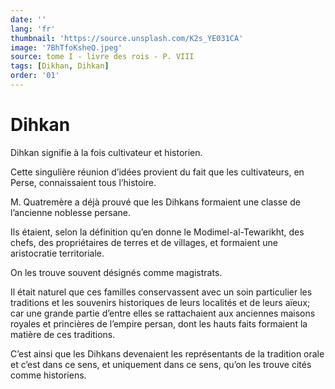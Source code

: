 ```yaml
---
date: ''
lang: 'fr'
thumbnail: 'https://source.unsplash.com/K2s_YE031CA'
image: '7BhTfoKsheQ.jpeg'
source: tome I - livre des rois - P. VIII
tags: [Dikhan, Dihkan]
order: '01'
---
```


<!-- LTeX: language=fr -->

# Dihkan

Dihkan signifie à la fois cultivateur et historien.

Cette singulière réunion d’idées provient du fait que les cultivateurs, en Perse, connaissaient tous l’histoire.

M. Quatremère a déjà prouvé que les Dihkans formaient une classe de l’ancienne noblesse persane.

Ils étaient, selon la définition qu’en donne le Modimel-al-Tewarikht, des chefs, des propriétaires de terres et de villages, et formaient une aristocratie territoriale.

On les trouve souvent désignés comme magistrats.

Il était naturel que ces familles conservassent avec un soin particulier les traditions et les souvenirs historiques de leurs localités et de leurs aïeux; car une grande partie d’entre elles se rattachaient aux anciennes maisons royales et princières de l’empire persan, dont les hauts faits formaient la matière de ces traditions.

C’est ainsi que les Dihkans devenaient les représentants de la tradition orale et c’est dans ce sens, et uniquement dans ce sens, qu’on les trouve cités comme historiens.
